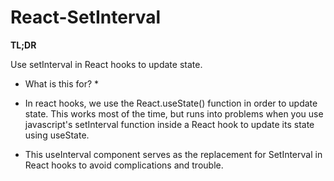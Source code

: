 # React-SetInterval

**TL;DR** 

Use setInterval in React hooks to update state. 

* What is this for? *

- In react hooks, we use the React.useState() function in order to update state. This works most of the time, but runs into problems when you use javascript's setInterval function inside a React hook to update its state using useState. 

- This useInterval component serves as the replacement for SetInterval in React hooks to avoid complications and trouble. 
